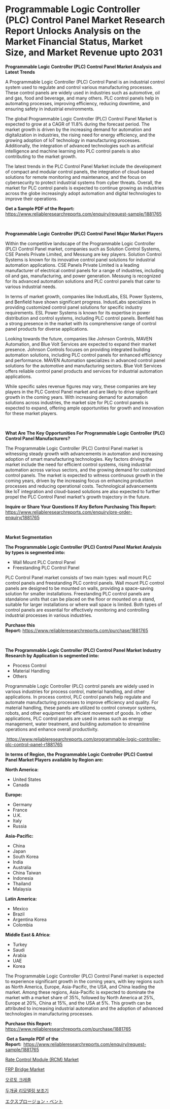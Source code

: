 <p><h1>Programmable Logic Controller (PLC) Control Panel Market Research Report Unlocks Analysis on the Market Financial Status, Market Size, and Market Revenue upto 2031</h1></p><p><strong>Programmable Logic Controller (PLC) Control Panel Market Analysis and Latest Trends</strong></p>
<p><p>A Programmable Logic Controller (PLC) Control Panel is an industrial control system used to regulate and control various manufacturing processes. These control panels are widely used in industries such as automotive, oil and gas, food and beverage, and many others. PLC control panels help in automating processes, improving efficiency, reducing downtime, and ensuring safety in industrial environments.</p><p>The global Programmable Logic Controller (PLC) Control Panel Market is expected to grow at a CAGR of 11.8% during the forecast period. The market growth is driven by the increasing demand for automation and digitalization in industries, the rising need for energy efficiency, and the growing adoption of IoT technology in manufacturing processes. Additionally, the integration of advanced technologies such as artificial intelligence and machine learning into PLC control panels is also contributing to the market growth.</p><p>The latest trends in the PLC Control Panel Market include the development of compact and modular control panels, the integration of cloud-based solutions for remote monitoring and maintenance, and the focus on cybersecurity to protect industrial systems from cyber threats. Overall, the market for PLC control panels is expected to continue growing as industries across the globe increasingly adopt automation and digital technologies to improve their operations.</p></p>
<p><strong>Get a Sample PDF of the Report:&nbsp;</strong> <a href="https://www.reliableresearchreports.com/enquiry/request-sample/1881765">https://www.reliableresearchreports.com/enquiry/request-sample/1881765</a></p>
<p>&nbsp;</p>
<p><strong>Programmable Logic Controller (PLC) Control Panel Major Market Players</strong></p>
<p><p>Within the competitive landscape of the Programmable Logic Controller (PLC) Control Panel market, companies such as Solution Control Systems, CSE Panels Private Limited, and Messung are key players. Solution Control Systems is known for its innovative control panel solutions for industrial automation applications. CSE Panels Private Limited is a leading manufacturer of electrical control panels for a range of industries, including oil and gas, manufacturing, and power generation. Messung is recognized for its advanced automation solutions and PLC control panels that cater to various industrial needs.</p><p>In terms of market growth, companies like IndustLabs, ESL Power Systems, and Benfield have shown significant progress. IndustLabs specializes in providing customized control panel solutions for specific industry requirements. ESL Power Systems is known for its expertise in power distribution and control systems, including PLC control panels. Benfield has a strong presence in the market with its comprehensive range of control panel products for diverse applications.</p><p>Looking towards the future, companies like Johnson Controls, MAVEN Automation, and Blue Volt Services are expected to expand their market presence. Johnson Controls focuses on providing integrated building automation solutions, including PLC control panels for enhanced efficiency and performance. MAVEN Automation specializes in advanced control panel solutions for the automotive and manufacturing sectors. Blue Volt Services offers reliable control panel products and services for industrial automation applications.</p><p>While specific sales revenue figures may vary, these companies are key players in the PLC Control Panel market and are likely to drive significant growth in the coming years. With increasing demand for automation solutions across industries, the market size for PLC control panels is expected to expand, offering ample opportunities for growth and innovation for these market players.</p></p>
<p>&nbsp;</p>
<p><strong>What Are The Key Opportunities For Programmable Logic Controller (PLC) Control Panel Manufacturers?</strong></p>
<p><p>The Programmable Logic Controller (PLC) Control Panel market is witnessing steady growth with advancements in automation and increasing adoption of smart manufacturing technologies. Key factors driving the market include the need for efficient control systems, rising industrial automation across various sectors, and the growing demand for customized control panels. The market is expected to witness continuous growth in the coming years, driven by the increasing focus on enhancing production processes and reducing operational costs. Technological advancements like IoT integration and cloud-based solutions are also expected to further propel the PLC Control Panel market's growth trajectory in the future.</p></p>
<p><strong>Inquire or Share Your Questions If Any Before Purchasing This Report:</strong> <a href="https://www.reliableresearchreports.com/enquiry/pre-order-enquiry/1881765">https://www.reliableresearchreports.com/enquiry/pre-order-enquiry/1881765</a></p>
<p>&nbsp;</p>
<p><strong>Market Segmentation</strong></p>
<p><strong>The Programmable Logic Controller (PLC) Control Panel Market Analysis by types is segmented into:</strong></p>
<p><ul><li>Wall Mount PLC Control Panel</li><li>Freestanding PLC Control Panel</li></ul></p>
<p><p>PLC Control Panel market consists of two main types: wall mount PLC control panels and freestanding PLC control panels. Wall mount PLC control panels are designed to be mounted on walls, providing a space-saving solution for smaller installations. Freestanding PLC control panels are standalone units that can be placed on the floor or mounted on a stand, suitable for larger installations or where wall space is limited. Both types of control panels are essential for effectively monitoring and controlling industrial processes in various industries.</p></p>
<p><strong>Purchase this Report:&nbsp;</strong><a href="https://www.reliableresearchreports.com/purchase/1881765">https://www.reliableresearchreports.com/purchase/1881765</a></p>
<p>&nbsp;</p>
<p><strong>The Programmable Logic Controller (PLC) Control Panel Market Industry Research by Application is segmented into:</strong></p>
<p><ul><li>Process Control</li><li>Material Handling</li><li>Others</li></ul></p>
<p><p>Programmable Logic Controller (PLC) control panels are widely used in various industries for process control, material handling, and other applications. In process control, PLC control panels help regulate and automate manufacturing processes to improve efficiency and quality. For material handling, these panels are utilized to control conveyor systems, robots, and other equipment for efficient movement of goods. In other applications, PLC control panels are used in areas such as energy management, water treatment, and building automation to streamline operations and enhance overall productivity.</p></p>
<p><a href="https://www.reliableresearchreports.com/programmable-logic-controller-plc-control-panel-r1881765">&nbsp;https://www.reliableresearchreports.com/programmable-logic-controller-plc-control-panel-r1881765</a></p>
<p><strong>In terms of Region, the Programmable Logic Controller (PLC) Control Panel Market Players available by Region are:</strong></p>
<p>
    <p> <strong> North America: </strong>
        <ul>
            <li>United States</li>
            <li>Canada</li>
        </ul>
        </p> 
    <p> <strong> Europe: </strong>
        <ul>
            <li>Germany</li>
            <li>France</li>
            <li>U.K.</li>
            <li>Italy</li>
            <li>Russia</li>
        </ul>
        </p> 
    <p> <strong> Asia-Pacific: </strong>
        <ul>
            <li>China</li>
            <li>Japan</li>
            <li>South Korea</li>
            <li>India</li>
            <li>Australia</li>
            <li>China Taiwan</li>
            <li>Indonesia</li>
            <li>Thailand</li>
            <li>Malaysia</li>
        </ul>
        </p> 
    <p> <strong> Latin America: </strong>
        <ul>
            <li>Mexico</li>
            <li>Brazil</li>
            <li>Argentina Korea</li>
            <li>Colombia</li>
        </ul>
        </p> 
    <p> <strong> Middle East & Africa: </strong>
        <ul>
            <li>Turkey</li>
            <li>Saudi</li>
            <li>Arabia</li>
            <li>UAE</li>
            <li>Korea</li>
        </ul>
    </p>
    </p>
<p><p>The Programmable Logic Controller (PLC) Control Panel market is expected to experience significant growth in the coming years, with key regions such as North America, Europe, Asia-Pacific, the USA, and China leading the market. Among these regions, Asia-Pacific is expected to dominate the market with a market share of 35%, followed by North America at 25%, Europe at 20%, China at 15%, and the USA at 5%. This growth can be attributed to increasing industrial automation and the adoption of advanced technologies in manufacturing processes.</p></p>
<p><strong>Purchase this Report: </strong><a href="https://www.reliableresearchreports.com/purchase/1881765">https://www.reliableresearchreports.com/purchase/1881765</a></p>
<p>&nbsp;<strong>Get a Sample PDF of the Report:&nbsp;&nbsp;</strong><a href="https://www.reliableresearchreports.com/enquiry/request-sample/1881765">https://www.reliableresearchreports.com/enquiry/request-sample/1881765</a></p>
<p><strong></strong></p>
<p><p><a href="https://github.com/zjyglelu/Market-Research-Report-List-2/blob/main/rate-control-module-rcm-market.md">Rate Control Module (RCM) Market</a></p><p><a href="https://issuu.com/reportprime-2/docs/frp-bridge-market-size-2030.pptx">FRP Bridge Market</a></p><p><a href="https://medium.com/@guyeichert86/%EC%98%A4%ED%86%A0-%ED%81%AC%EB%A0%88%EC%86%94-%EC%8B%9C%EC%9E%A5-%EB%8F%99%ED%96%A5-%EB%B0%8F-%EC%8B%9C%EC%9E%A5-%EB%B6%84%EC%84%9D%EC%9D%80-2024-2031%EB%85%84%EA%B9%8C%EC%A7%80-%EC%98%88%EC%B8%A1%EB%90%A9%EB%8B%88%EB%8B%A4-ee8f1845cae9">오르토 크레졸</a></p><p><a href="https://medium.com/@antosuigrtley99783676/%EB%91%90%EA%B0%9C%EA%B3%A8-%ED%98%95%ED%83%9C-%EC%A1%B0%EC%A0%95-%EC%98%A4%EC%8A%A4%ED%8A%B8%EB%A1%9C%EC%8B%9C%EC%8A%A4-%EC%8B%9C%EC%9E%A5-%EB%B3%B4%EA%B3%A0%EC%84%9C%EB%8A%94-%EC%9D%B4-%EC%8B%9C%EC%9E%A5%EC%9D%98-%EC%B5%9C%EC%8B%A0-%EB%8F%99%ED%96%A5%EA%B3%BC-%EC%84%B1%EC%9E%A5-%EA%B8%B0%ED%9A%8C%EB%A5%BC-%EB%93%9C%EB%9F%AC%EB%83%85%EB%8B%88%EB%8B%A4-478530f59fbc">두개골 리모델링 보조기</a></p><p><a href="https://medium.com/@amarart56456/%E7%88%86%E7%99%BA%E6%8E%92%E6%B0%97%E5%8F%A3%E5%B8%82%E5%A0%B4%E3%81%AF-%E5%B8%82%E5%A0%B4%E3%82%B7%E3%82%A7%E3%82%A2-%E5%B8%82%E5%A0%B4%E5%8B%95%E5%90%91-%E5%B8%82%E5%A0%B4%E6%88%90%E9%95%B7%E3%81%AB%E9%96%A2%E3%81%99%E3%82%8B%E6%83%85%E5%A0%B1%E3%82%92%E6%8F%90%E4%BE%9B%E3%81%97%E3%81%A6%E3%81%84%E3%81%BE%E3%81%99-9db83c25558d">エクスプロージョン・ベント</a></p></p>